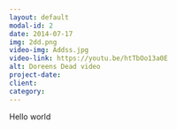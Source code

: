 ```yaml
---
layout: default
modal-id: 2
date: 2014-07-17
img: 2dd.png
video-img: Addss.jpg
video-link: https://youtu.be/htTbOo13a0E
alt: Doreens Dead video
project-date: 
client:
category:
---
```

Hello world
